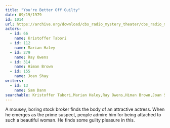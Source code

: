 ```yaml
---
title: "You're Better Off Guilty"
date: 09/19/1979
id: 1014
url: https://archive.org/download/cbs_radio_mystery_theater/cbs_radio_mystery_theater-1001-1050.zip/cbs_radio_mystery_theater-1001-1050%2Fcbsrmt_1014_youre_better_off_guilty.mp3
actors:  
  - id: 66
    name: Kristoffer Tabori  
  - id: 112
    name: Marian Haley  
  - id: 279
    name: Ray Owens  
  - id: 314
    name: Himan Brown  
  - id: 155
    name: Joan Shay
writers:  
  - id: 13
    name: Sam Dann
searchable: Kristoffer Tabori,Marian Haley,Ray Owens,Himan Brown,Joan Shay Sam Dann
---
```

A mousey, boring stock broker finds the body of an attractive actress. When he emerges as the prime suspect, people admire him for being attached to such a beautiful woman. He finds some guilty pleasure in this.